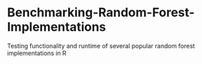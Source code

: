 # Benchmarking-Random-Forest-Implementations
Testing functionality and runtime of several popular random forest implementations in R

